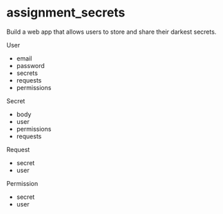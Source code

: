 # assignment_secrets
Build a web app that allows users to store and share their darkest secrets.



User

- email
- password
- secrets
- requests
- permissions


Secret

- body
- user
- permissions
- requests


Request

- secret
- user


Permission

- secret
- user

